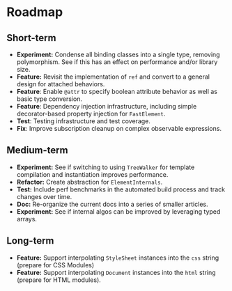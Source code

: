 # Roadmap

## Short-term

* **Experiment:** Condense all binding classes into a single type, removing polymorphism. See if this has an effect on performance and/or library size.
* **Feature:** Revisit the implementation of `ref` and convert to a general design for attached behaviors.
* **Feature**: Enable `@attr` to specify boolean attribute behavior as well as basic type conversion.
* **Feature**: Dependency injection infrastructure, including simple decorator-based property injection for `FastElement`.
* **Test**: Testing infrastructure and test coverage.
* **Fix**: Improve subscription cleanup on complex observable expressions.

## Medium-term

* **Experiment:** See if switching to using `TreeWalker` for template compilation and instantiation improves performance.
* **Refactor:** Create abstraction for `ElementInternals`.
* **Test:** Include perf benchmarks in the automated build process and track changes over time.
* **Doc:** Re-organize the current docs into a series of smaller articles.
* **Experiment:** See if internal algos can be improved by leveraging typed arrays.

## Long-term

* **Feature:** Support interpolating `StyleSheet` instances into the `css` string (prepare for CSS Modules)
* **Feature:** Support interpolating `Document` instances into the `html` string (prepare for HTML modules).